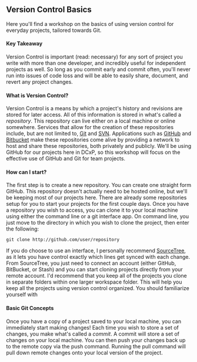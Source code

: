 ## Version Control Basics
Here you'll find a workshop on the basics of using version control for everyday projects, tailored towards Git.
#### Key Takeaway
Version Control is important (read: necessary) for any sort of project you write with more than one developer, and incredibly useful for independent projects as well. So long as you commit early and commit often, you'll never run into issues of code loss and will be able to easily share, document, and revert any project changes.
#### What is Version Control?
Version Control is a means by which a project's history and revisions are stored for later access. All of this information is stored in what's called a *repository*. This repository can live either on a local machine or online somewhere. Services that allow for the creation of these repositories include, but are not limited to, [Git](https://git-scm.com) and [SVN](https://subversion.apache.org). Applications such as [GitHub](https://github.com) and [Bitbucket](https://bitbucket.org) make these repositories come alive by providing a network to host and share these repositories, both privately and publicly. We'll be using GitHub for our projects here in DCxP, so this workshop will focus on the effective use of GitHub and Git for team projects. 
#### How can I start?
The first step is to create a new repository. You can create one straight form GitHub. This repository doesn't actually need to be hosted online, but we'll be keeping most of our projects here. There are already some repositories setup for you to start your projects for the first couple days. Once you have a repository you wish to access, you can clone it to your local machine using either the command line or a git interface app. On command line, you just move to the directory in which you wish to clone the project, then enter the following:
```
git clone http://github.com/user/repository
```
If you do choose to use an interface, I personally recommend [SourceTree](https://www.sourcetreeapp.com), as it lets you have control exactly which lines get synced with each change. From SourceTree, you just need to connect an account (either GitHub, BitBucket, or Stash) and you can start cloning projects directly from your remote account. I'd recommend that you keep all of the projects you clone in separate folders within one larger workspace folder. This will help you keep all the projects using version control organized. You should familiarize yourself with
#### Basic Git Concepts
Once you have a copy of a project saved to your local machine, you can immediately start making changes! Each time you wish to store a set of changes, you make what's called a *commit*. A commit will store a set of changes on your local machine. You can then push your changes back up to the remote copy via the push command. Running the pull command will pull down remote changes onto your local version of the project. 
